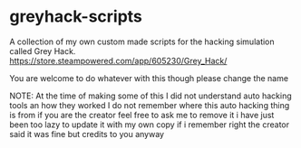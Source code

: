 # greyhack-scripts
A collection of my own custom made scripts for the hacking simulation called Grey Hack.
https://store.steampowered.com/app/605230/Grey_Hack/

You are welcome to do whatever with this
though please change the name

NOTE: At the time of making some of this I did not understand auto hacking tools an how they worked
      I do not remember where this auto hacking thing is from if you are the creator
      feel free to ask me to remove it i have just been too lazy to update it with my own copy
      if i remember right the creator said it was fine
      but credits to you anyway
